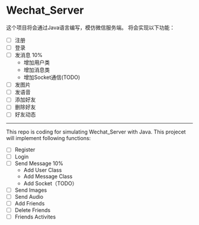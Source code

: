 # Wechat_Server
这个项目将会通过Java语言编写，模仿微信服务端。
将会实现以下功能：
- [ ] 注册
- [ ] 登录
- [ ] 发消息 10%
   - 增加用户类
   - 增加消息类
   - 增加Socket通信(TODO)
- [ ] 发图片
- [ ] 发语音
- [ ] 添加好友
- [ ] 删除好友
- [ ] 好友动态

---
This repo is coding for simulating Wechat_Server with Java.
This projecet will implement following functions:

- [ ] Register
- [ ] Login
- [ ] Send Message 10%
   - Add User Class
   - Add Message Class
   - Add Socket（TODO）
- [ ] Send Images
- [ ] Send Audio
- [ ] Add Friends
- [ ] Delete Friends
- [ ] Friends Activites
